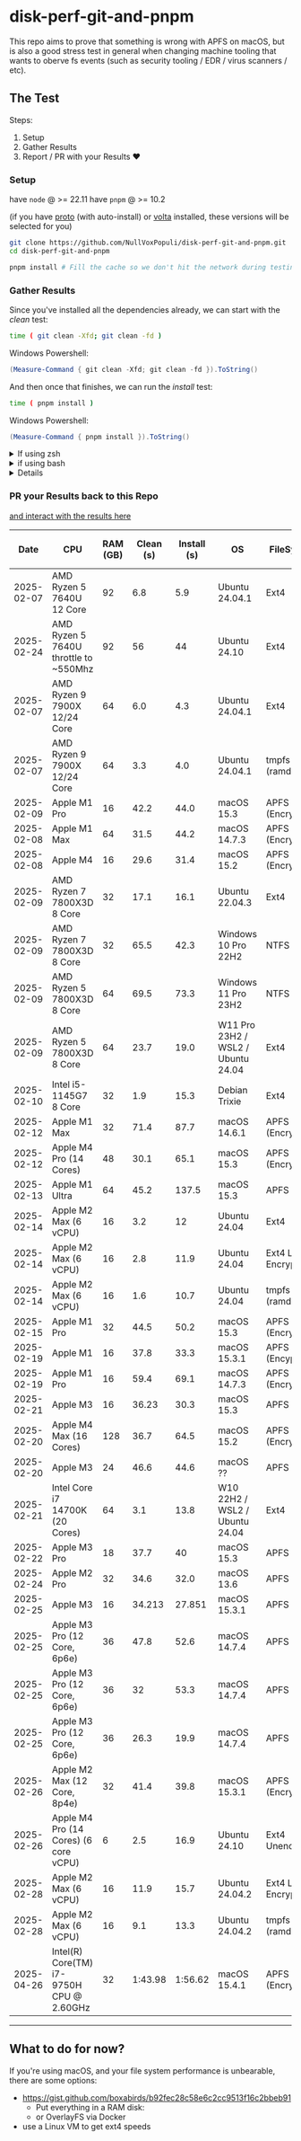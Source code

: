 # disk-perf-git-and-pnpm

This repo aims to prove that something is wrong with APFS on macOS, but is also a good stress test in general when changing machine tooling that wants to oberve fs events (such as security tooling / EDR / virus scanners / etc).


## The Test

Steps:
1. Setup 
2. Gather Results 
3. Report / PR with your Results ❤️

### Setup

have `node` @ >= 22.11 
have `pnpm` @ >= 10.2

(if you have [proto](https://moonrepo.dev/proto) (with auto-install) or [volta](https://volta.sh/) installed, these versions will be selected for you)

```bash
git clone https://github.com/NullVoxPopuli/disk-perf-git-and-pnpm.git
cd disk-perf-git-and-pnpm

pnpm install # Fill the cache so we don't hit the network during testing
```

### Gather Results

Since you've installed all the dependencies already,
we can start with the _clean_ test:
```bash 
time ( git clean -Xfd; git clean -fd )
```


Windows Powershell:
```powershell
(Measure-Command { git clean -Xfd; git clean -fd }).ToString()
```

And then once that finishes, we can run the _install_ test:
```bash
time ( pnpm install )
```

Windows Powershell:
```powershell
(Measure-Command { pnpm install }).ToString()
```

<details><summary>If using zsh</summary>
  
your time will be `total`.

```bash
0.01s user 0.00s system 94% cpu 0.007 total
#.                              ^ this number
```

and round to the tenths decimal place

</details>

<detailS><summary>if using bash</summary>

your time will be `real`.

```bash
real    2.02s # this number
user    0.00s
sys     0.01s
```

and round to the tenths decimal place

</details>

<details><summay>How to find your disk info</summay>

#### MacOS

1. Apple Menu
2. "About this Mac" (a window appears)
3. "More Info..." (a window appears)
4. scroll down and click "System Report..." (a window appears)
5. in the left nav of this third window, click "NVMExpress"
  
</details>

### PR your Results back to this Repo

[and interact with the results here](https://markdown-table.nullvoxpopuli.com/?file=https%3A%2F%2Fraw.githubusercontent.com%2FNullVoxPopuli%2Fdisk-perf-git-and-pnpm%2Frefs%2Fheads%2Fmain%2FREADME.md&key=&cv=%5B%5B%22%20Clean%20(s)%20%22%2C%22%2300aa00%22%2C%22%23aa0000%22%5D,%5B%22%20Install%20(s)%20%22%2C%22%2300aa00%22%2C%22%23aa0000%22%5D%5D)

| Date       | CPU                                   | RAM (GB) | Clean (s) | Install (s) | OS                                       | FileSystem          | Disk                              | Notable Software Changes |
|------------|---------------------------------------|----------|-----------|-------------|------------------------------------------|---------------------|-----------------------------------|--------------------------|
| 2025-02-07 | AMD Ryzen 5 7640U 12 Core             | 92       | 6.8       | 5.9         | Ubuntu 24.04.1                           | Ext4                | WD Black SN850 500GB              |                          |
| 2025-02-24 | AMD Ryzen 5 7640U throttle to ~550Mhz | 92       | 56        | 44          | Ubuntu 24.10                             | Ext4                | WD Black SN850 500GB              |                          |
| 2025-02-07 | AMD Ryzen 9 7900X 12/24 Core          | 64       | 6.0       | 4.3         | Ubuntu 24.04.1                           | Ext4                | Samsung SSD 980 Pro 2TB           |                          |
| 2025-02-07 | AMD Ryzen 9 7900X 12/24 Core          | 64       | 3.3       | 4.0         | Ubuntu 24.04.1                           | tmpfs (ramdisk)     | G.Skill F5-6000J3040G32G          |                          |
| 2025-02-09 | Apple M1 Pro                          | 16       | 42.2      | 44.0        | macOS 15.3                               | APFS (Encrypted)    | APPLE SSD AP0512R 500GB           |                          |
| 2025-02-08 | Apple M1 Max                          | 64       | 31.5      | 44.2        | macOS 14.7.3                             | APFS (Encrypted)    | APPLE SSD AP1024R 1TB             |                          |
| 2025-02-08 | Apple M4                              | 16       | 29.6      | 31.4        | macOS 15.2                               | APFS (Encrypted)    | APPLE SSD AP1024Z 1TB             |                          |
| 2025-02-09 | AMD Ryzen 7 7800X3D 8 Core            | 32       | 17.1      | 16.1        | Ubuntu 22.04.3                           | Ext4                | Corsair MP600 PRO LPX             |                          |
| 2025-02-09 | AMD Ryzen 7 7800X3D 8 Core            | 32       | 65.5      | 42.3        | Windows 10 Pro 22H2                      | NTFS                | Corsair MP600 PRO LPX             |                          |
| 2025-02-09 | AMD Ryzen 5 7800X3D 8 Core            | 64       | 69.5      | 73.3        | Windows 11 Pro 23H2                      | NTFS                | WD Black SN850x 2TB               |                          |
| 2025-02-09 | AMD Ryzen 5 7800X3D 8 Core            | 64       | 23.7      | 19.0        | W11 Pro 23H2 / WSL2 / Ubuntu 24.04       | Ext4                | WD Black SN850x 2TB               |                          |
| 2025-02-10 | Intel i5-1145G7 8 Core                | 32       | 1.9       | 15.3        | Debian Trixie                            | Ext4                | BC711 NVMe SK hynix 512GB         |                          |
| 2025-02-12 | Apple M1 Max                          | 32       | 71.4      | 87.7        | macOS 14.6.1                             | APFS (Encrypted)    | APPLE SSD AP2048R 2TB             |                          |
| 2025-02-12 | Apple M4 Pro (14 Cores)               | 48       | 30.1      | 65.1        | macOS 15.3                               | APFS (Encrypted)    | APPLE SSD AP2048Z 2TB             |                          |
| 2025-02-13 | Apple M1 Ultra                        | 64       | 45.2      | 137.5       | macOS 15.3                               | APFS                | APPLE SSD AP1024R 1TB             |                          |
| 2025-02-14 | Apple M2 Max (6 vCPU)                 | 16       | 3.2       | 12          | Ubuntu 24.04                             | Ext4                | APPLE SSD AP1024Z                 | Parallels VM             |
| 2025-02-14 | Apple M2 Max (6 vCPU)                 | 16       | 2.8       | 11.9        | Ubuntu 24.04                             | Ext4 LVM2 Encrypted | APPLE SSD AP1024Z                 | Parallels VM             |
| 2025-02-14 | Apple M2 Max (6 vCPU)                 | 16       | 1.6       | 10.7        | Ubuntu 24.04                             | tmpfs (ramdisk)     | Hynix LPDDR5 / Virtual RAM        | Parallels VM             |
| 2025-02-15 | Apple M1 Pro                          | 32       | 44.5      | 50.2        | macOS 15.3                               | APFS (Encrypted)    | APPLE SSD AP0512R 500GB           |                          |
| 2025-02-19 | Apple M1                              | 16       | 37.8      | 33.3        | macOS 15.3.1                             | APFS (Encypted)     | APPLE SSD AP0512Q 500GB           |                          |
| 2025-02-19 | Apple M1 Pro                          | 16       | 59.4      | 69.1        | macOS 14.7.3                             | APFS (Encrypted)    | APPLE SSD AP1024R 1TB             |                          |
| 2025-02-21 | Apple M3                              | 16       | 36.23     | 30.3        | macOS 15.3                               | APFS                | APPLE SSD AP0256Z 256GB           |                          |
| 2025-02-20 | Apple M4 Max (16 Cores)               | 128      | 36.7      | 64.5        | macOS 15.2                               | APFS (Encrypted)    | APPLE SSD AP2048Z 2TB             |                          |
| 2025-02-20 | Apple M3                              | 24       | 46.6      | 44.6        | macOS ??                                 | APFS                | APPLE SSD AP1024Z 1TB             |                          |
| 2025-02-21 | Intel Core i7 14700K (20 Cores)       | 64       | 3.1       | 13.8        | W10 22H2 / WSL2 / Ubuntu 24.04           | Ext4                | WD Black 2TB SN850                |                          |
| 2025-02-22 | Apple M3 Pro                          | 18       | 37.7      | 40          | macOS 15.3                               | APFS                | APPLE SSD AP1024Z 1TB             |                          |
| 2025-02-24 | Apple M2 Pro                          | 32       | 34.6      | 32.0        | macOS 13.6                               | APFS                | APPLE SSD AP0512Z                 |                          |
| 2025-02-25 | Apple M3                              | 16       | 34.213    | 27.851      | macOS 15.3.1                             | APFS                | APPLE SSD AP1024Z                 |                          |
| 2025-02-25 | Apple M3 Pro (12 Core, 6p6e)          | 36       | 47.8      | 52.6        | macOS 14.7.4                             | APFS                | APPLE SSD AP0512Z 500GB           |                          |
| 2025-02-25 | Apple M3 Pro (12 Core, 6p6e)          | 36       | 32        | 53.3        | macOS 14.7.4                             | APFS                | APPLE SSD AP0512Z 500GB           | Spotlight disabled       |
| 2025-02-25 | Apple M3 Pro (12 Core, 6p6e)          | 36       | 26.3      | 19.9        | macOS 14.7.4                             | APFS                | APPLE SSD AP0512Z 500GB           | Spotlight disabled, `csrutil disable` |
| 2025-02-26 | Apple M2 Max (12 Core, 8p4e)          | 32       | 41.4      | 39.8        | macOS 15.3.1                             | APFS (Encrypted)    | APPLE SSD AP1024Z 1TB             | Spotlight disabled, Kandji, SentinelOne |
| 2025-02-26 | Apple M4 Pro (14 Cores) (6 core vCPU) | 6        | 2.5       | 16.9        | Ubuntu 24.10                             | Ext4 Unencrypted    | APPLE SSD AP2048Z 2TB             | UTM VM |
| 2025-02-28 | Apple M2 Max (6 vCPU)                 | 16       | 11.9      | 15.7        | Ubuntu 24.04.2                           | Ext4 LVM2 Encrypted | APPLE SSD AP1024Z                 | Parallels VM, SentinelOne |
| 2025-02-28 | Apple M2 Max (6 vCPU)                 | 16       | 9.1       | 13.3        | Ubuntu 24.04.2                           | tmpfs (ramdisk)     | Hynix LPDDR5 / Virtual RAM        | Parallels VM, SentinelOne |
| 2025-04-26 | Intel(R) Core(TM) i7-9750H CPU @ 2.60GHz | 32       | 1:43.98       | 1:56.62        | macOS 15.4.1| APFS (Encrypted)     | Apple SSD AP1024N | |



----------------------

## What to do for now?

If you're using macOS, and your file system performance is unbearable, there are some options:

- https://gist.github.com/boxabirds/b92fec28c58e6c2cc9513f16c2bbeb91
  - Put everything in a RAM disk: 
  - or OverlayFS via Docker 
- use a Linux VM to get ext4 speeds







